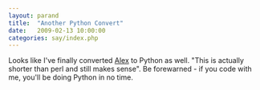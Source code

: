 ```yaml
---
layout: parand
title:  "Another Python Convert"
date:   2009-02-13 10:00:00
categories: say/index.php
---
```

Looks like I've finally converted [Alex](http://teamsoa.com/) to Python as well. "This is actually shorter than perl and still makes sense". Be forewarned - if you code with me, you'll be doing Python in no time.
